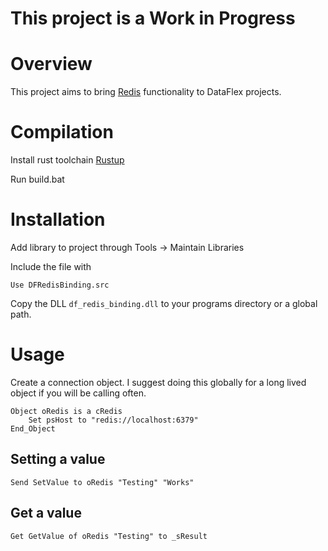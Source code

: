 # This project is a Work in Progress

# Overview
This project aims to bring [Redis](https://redis.io/) functionality to DataFlex projects.

# Compilation
Install rust toolchain [Rustup](https://rustup.rs/)

Run build.bat

# Installation
Add library to project through Tools -> Maintain Libraries

Include the file with
```
Use DFRedisBinding.src
```

Copy the DLL `df_redis_binding.dll` to your programs directory or a global path.

# Usage
Create a connection object. I suggest doing this globally for a long lived object if you will be calling often.

```
Object oRedis is a cRedis
    Set psHost to "redis://localhost:6379"
End_Object
```

## Setting a value
```
Send SetValue to oRedis "Testing" "Works"
```

## Get a value
```
Get GetValue of oRedis "Testing" to _sResult
```